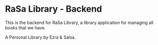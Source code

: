 # RaSa Library - Backend

This is the backend for RaSa Library, a library application for managing all books that we have.

A Personal Library by Ezra & Salsa.